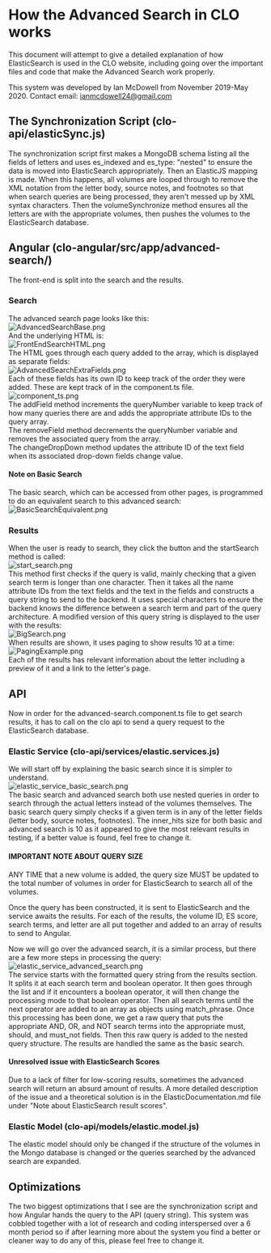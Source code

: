 # How the Advanced Search in CLO works
This document will attempt to give a detailed explanation of how ElasticSearch is used in the CLO website, including going over the important files and code that make the Advanced Search work properly.<br/>

This system was developed by Ian McDowell from November 2019-May 2020. Contact email: ianmcdowell24@gmail.com

## The Synchronization Script (clo-api/elasticSync.js)
The synchronization script first makes a MongoDB schema listing all the fields of letters and uses es_indexed and es_type: "nested" to ensure the data is moved into ElasticSearch appropriately. Then an ElasticJS mapping is made. When this happens, all volumes are looped through to remove the XML notation from the letter body, source notes, and footnotes so that when search queries are being processed, they aren't messed up by XML syntax characters. Then the volumeSynchronize method ensures all the letters are with the appropriate volumes, then pushes the volumes to the ElasticSearch database.

## Angular (clo-angular/src/app/advanced-search/)
The front-end is split into the search and the results.


### Search
The advanced search page looks like this:<br/>
![AdvancedSearchBase.png](./images/AdvancedSearchBase.png)<br/>
And the underlying HTML is:<br/>
![FrontEndSearchHTML.png](./images/FrontEndSearchHTML.png)<br/>
The HTML goes through each query added to the array, which is displayed as separate fields:<br/>
![AdvancedSearchExtraFields.png](./images/AdvancedSearchExtraFields.png)<br/>
Each of these fields has its own ID to keep track of the order they were added. These are kept track of in the component.ts file.<br/>
![component_ts.png](./images/component_ts.png)<br/>
The addField method increments the queryNumber variable to keep track of how many queries there are and adds the appropriate attribute IDs to the query array.<br/>
The removeField method decrements the queryNumber variable and removes the associated query from the array.<br/>
The changeDropDown method updates the attribute ID of the text field when its associated drop-down fields change value. 

#### Note on Basic Search
The basic search, which can be accessed from other pages, is programmed to do an equivalent search to this advanced search:
![BasicSearchEquivalent.png](./images/BasicSearchEquivalent.png)<br/>


### Results
When the user is ready to search, they click the button and the startSearch method is called:<br/>
![start_search.png](./images/start_search.png)<br/>
This method first checks if the query is valid, mainly checking that a given search term is longer than one character. Then it takes all the name attribute IDs from the text fields and the text in the fields and constructs a query string to send to the backend. It uses special characters to ensure the backend knows the difference between a search term and part of the query architecture. A modified version of this query string is displayed to the user with the results:<br/>
![BigSearch.png](./images/BigSearch.png)<br/>
When results are shown, it uses paging to show results 10 at a time:<br/>
![PagingExample.png](./images/PagingExample.png)<br/>
Each of the results has relevant information about the letter including a preview of it and a link to the letter's page.



## API
Now in order for the advanced-search.component.ts file to get search results, it has to call on the clo api to send a query request to the ElasticSearch database.

### Elastic Service (clo-api/services/elastic.services.js)
We will start off by explaining the basic search since it is simpler to understand.<br/>
![elastic_service_basic_search.png](./images/elastic_service_basic_search.png)<br/>
The basic search and advanced search both use nested queries in order to search through the actual letters instead of the volumes themselves. The basic search query simply checks if a given term is in any of the letter fields (letter body, source notes, footnotes). The inner_hits size for both basic and advanced search is 10 as it appeared to give the most relevant results in testing, if a better value is found, feel free to change it.

#### IMPORTANT NOTE ABOUT QUERY SIZE
ANY TIME that a new volume is added, the query size MUST be updated to the total number of volumes in order for ElasticSearch to search all of the volumes.<br/>

Once the query has been constructed, it is sent to ElasticSearch and the service awaits the results. For each of the results, the volume ID, ES score, search terms, and letter are all put together and added to an array of results to send to Angular.<br/>

Now we will go over the advanced search, it is a similar process, but there are a few more steps in processing the query:<br/>
![elastic_service_advanced_search.png](./images/elastic_service_advanced_search.png)<br/>
The service starts with the formatted query string from the results section. It splits it at each search term and boolean operator. It then goes through the list and if it encounters a boolean operator, it will then change the processing mode to that boolean operator. Then all search terms until the next operator are added to an array as objects using match_phrase. Once this processing has been done, we get a raw query that puts the appropriate AND, OR, and NOT search terms into the appropriate must, should, and must_not fields. Then this raw query is added to the nested query structure. The results are handled the same as the basic search.

#### Unresolved issue with ElasticSearch Scores
Due to a lack of filter for low-scoring results, sometimes the advanced search will return an absurd amount of results. A more detailed description of the issue and a theoretical solution is in the ElasticDocumentation.md file under "Note about ElasticSearch result scores".

### Elastic Model (clo-api/models/elastic.model.js)
The elastic model should only be changed if the structure of the volumes in the Mongo database is changed or the queries searched by the advanced search are expanded.


## Optimizations
The two biggest optimizations that I see are the synchronization script and how Angular hands the query to the API (query string). This system was cobbled together with a lot of research and coding interspersed over a 6 month period so if after learning more about the system you find a better or cleaner way to do any of this, please feel free to change it.